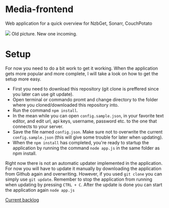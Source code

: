 Media-frontend
==============

Web application for a quick overview for NzbGet, Sonarr, CouchPotato

![](http://i.imgur.com/P3sbRFu.png)
Old picture. New one incoming.

Setup
=====
For now you need to do a bit work to get it working. When the application gets more popular and more complete, I will take a look on how to get the setup more easy.
*  First you need to download this repository (git clone is preffered since you later can use git update).
*  Open terminal or commando promt and change directory to the folder where you cloned/downloaded this repository into.
*  Run the command `npm install`.
*  In the mean while you can open `config.sample.json`, in your favorite text editor, and edit url, api keys, username, password etc. to the one that connects to your server.
*  Save the file named `config.json`. Make sure not to overwrite the current `config.sample.json` (this will give some trouble for later when updating).
* When the `npm install` has completed, you're ready to startup the application by running the command `node app.js` in the same folder as npm install.

Right now there is not an automatic updater implemented in the application. For now you will have to update it manually by downloading the application from Github again and overwriting. However, if you used `git clone` you can simply use `git update`. Remember to stop the application from running when updating by pressing `CTRL + C`. After the update is done you can start the application again `node app.js`

[Current backlog](https://trello.com/b/jdk2EpAf/media-frontend)
